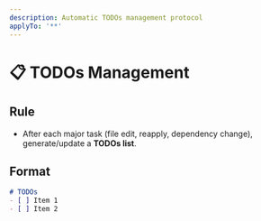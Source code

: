 ```yaml
---
description: Automatic TODOs management protocol
applyTo: '**'
---
```


# 📋 TODOs Management

## Rule
- After each major task (file edit, reapply, dependency change), generate/update a **TODOs list**.

## Format
```md
# TODOs
- [ ] Item 1
- [ ] Item 2
